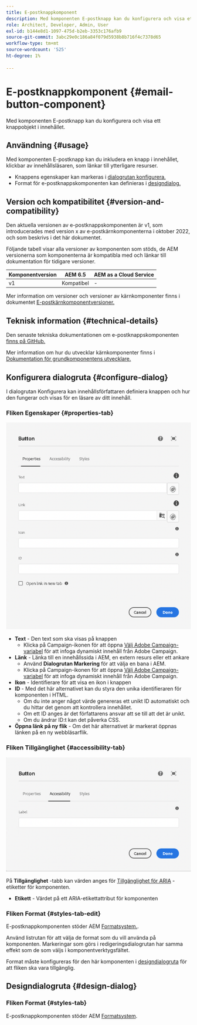 ```yaml
---
title: E-postknappkomponent
description: Med komponenten E-postknapp kan du konfigurera och visa ett knappobjekt i innehållet.
role: Architect, Developer, Admin, User
exl-id: b144e8d1-1097-475d-b2eb-3353c176afb9
source-git-commit: 3abc29e0c186a84f079d5938b8b716f4c7378d65
workflow-type: tm+mt
source-wordcount: '525'
ht-degree: 1%

---
```



# E-postknappkomponent {#email-button-component}

Med komponenten E-postknapp kan du konfigurera och visa ett knappobjekt i innehållet.

## Användning {#usage}

Med komponenten E-postknapp kan du inkludera en knapp i innehållet, klickbar av innehållsläsaren, som länkar till ytterligare resurser.

* Knappens egenskaper kan markeras i [dialogrutan konfigurera.](#configure-dialog)
* Format för e-postknappskomponenten kan definieras i [designdialog.](#design-dialog)

## Version och kompatibilitet {#version-and-compatibility}

Den aktuella versionen av e-postknappskomponenten är v1, som introducerades med version x av e-postkärnkomponenterna i oktober 2022, och som beskrivs i det här dokumentet.

Följande tabell visar alla versioner av komponenten som stöds, de AEM versionerna som komponenterna är kompatibla med och länkar till dokumentation för tidigare versioner.

| Komponentversion | AEM 6.5 | AEM as a Cloud Service |
|---|---|---|
| v1 | Kompatibel | - |

Mer information om versioner och versioner av kärnkomponenter finns i dokumentet [E-postkärnkomponentversioner.](/help/email/versions.md)

## Teknisk information {#technical-details}

Den senaste tekniska dokumentationen om e-postknappskomponenten [finns på GitHub.](https://adobe.com/go/aem_cmp_tech_email_button_v1)

Mer information om hur du utvecklar kärnkomponenter finns i [Dokumentation för grundkomponentens utvecklare.](/help/developing/overview.md)

## Konfigurera dialogruta {#configure-dialog}

I dialogrutan Konfigurera kan innehållsförfattaren definiera knappen och hur den fungerar och visas för en läsare av ditt innehåll.

### Fliken Egenskaper {#properties-tab}

![Fliken Egenskaper i redigeringsdialogrutan för Button-komponenten](/help/email/assets/email-button-edit-properties.png)

* **Text** - Den text som ska visas på knappen
   * Klicka på Campaign-ikonen för att öppna [Välj Adobe Campaign-variabel](/help/email/campaign-variables.md) för att infoga dynamiskt innehåll från Adobe Campaign.
* **Länk** - Länka till en innehållssida i AEM, en extern resurs eller ett ankare
   * Använd **Dialogrutan Markering** för att välja en bana i AEM.
   * Klicka på Campaign-ikonen för att öppna [Välj Adobe Campaign-variabel](/help/email/campaign-variables.md) för att infoga dynamiskt innehåll från Adobe Campaign.
* **Ikon** - Identifierare för att visa en ikon i knappen
* **ID** - Med det här alternativet kan du styra den unika identifieraren för komponenten i HTML.
   * Om du inte anger något värde genereras ett unikt ID automatiskt och du hittar det genom att kontrollera innehållet.
   * Om ett ID anges är det författarens ansvar att se till att det är unikt.
   * Om du ändrar ID:t kan det påverka CSS.
* **Öppna länk på ny flik** - Om det här alternativet är markerat öppnas länken på en ny webbläsarflik.

### Fliken Tillgänglighet {#accessibility-tab}

![Fliken Tillgänglighet i redigeringsdialogrutan för Button-komponenten](/help/email/assets/email-button-edit-accessibility.png)

På **Tillgänglighet** -tabb kan värden anges för [Tillgänglighet för ARIA](https://www.w3.org/WAI/standards-guidelines/aria/) -etiketter för komponenten.

* **Etikett** - Värdet på ett ARIA-etikettattribut för komponenten

### Fliken Format {#styles-tab-edit}

E-postknappkomponenten stöder AEM [Formatsystem.](/help/get-started/authoring.md#component-styling).

Använd listrutan för att välja de format som du vill använda på komponenten. Markeringar som görs i redigeringsdialogrutan har samma effekt som de som väljs i komponentverktygsfältet.

Format måste konfigureras för den här komponenten i [designdialogruta](#design-dialog) för att fliken ska vara tillgänglig.

## Designdialogruta {#design-dialog}

### Fliken Format {#styles-tab}

E-postknappkomponenten stöder AEM [Formatsystem](/help/get-started/authoring.md#component-styling).
